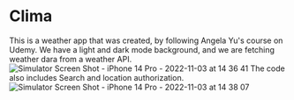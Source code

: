 # Clima
This is a weather app that was created, by following Angela Yu's course on Udemy.
We have a light and dark mode background, and we are fetching weather dara from a weather API.![Simulator Screen Shot - iPhone 14 Pro - 2022-11-03 at 14 36 41](https://user-images.githubusercontent.com/108877052/199742729-3a9056b1-6369-4c3e-8a23-f5f569407c28.png)
The code also includes Search and location authorization. ![Simulator Screen Shot - iPhone 14 Pro - 2022-11-03 at 14 38 07](https://user-images.githubusercontent.com/108877052/199742872-5f2dbbe9-5bbb-4e37-b88f-81b7bb7f9c35.png)
